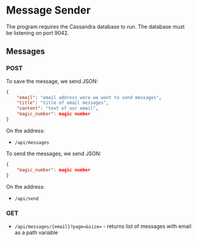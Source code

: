 # Message Sender

The program requires the Cassandra database to run. The database must be listening on port 9042.

## Messages

### POST

To save the message, we send JSON:

```json
{
    "email": "email address were we wont to send messages",
    "title": "title of email messages",
    "content": "text of our email",
    "magic_number": magic number
}
```
On the address:

- `/api/messages`

To send the messages, we send JSON:

```json
{
    "magic_number": magic number
}
```

On the address:

- `/api/send`

### GET
- `/api/messages/{email}?page=&size=` -  returns list of messages with email as a path variable

